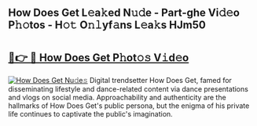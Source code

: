 ## How Does Get L𝚎a𝚔ed N𝚞𝚍e - Part-ghe Vi𝚍𝚎o P𝚑𝚘tos - H𝚘𝚝 O𝚗𝚕yf𝚊ns L𝚎a𝚔s HJm50

# <h2><a href="http://kfdi2d7.oniu.top/?m=How+Does+Get">🔗👉 🔴 How Does Get P𝚑ot𝚘𝚜 V𝚒d𝚎o</a></h2>

[![How Does Get Nu𝚍e𝚜](https://i.imgur.com/0qMVB7G.gif)](http://kfdi2d7.oniu.top/?m=How+Does+Get)
Digital trendsetter How Does Get, famed for disseminating lifestyle and dance-related content via dance presentations and vlogs on social media. Approachability and authenticity are the hallmarks of How Does Get's public persona, but the enigma of his private life continues to captivate the public's imagination.  

